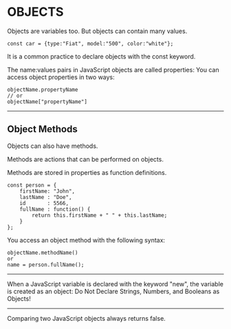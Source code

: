 # OBJECTS
Objects are variables too. But objects can contain many values.

    const car = {type:"Fiat", model:"500", color:"white"};

It is a common practice to declare objects with the const keyword.

The name:values pairs in JavaScript objects are called properties:
You can access object properties in two ways:

    objectName.propertyName
    // or
    objectName["propertyName"]

---

## Object Methods
Objects can also have methods.

Methods are actions that can be performed on objects.

Methods are stored in properties as function definitions.

    const person = {
        firstName: "John",
        lastName : "Doe",
        id       : 5566,
        fullName : function() {
            return this.firstName + " " + this.lastName;
        }
    };

You access an object method with the following syntax:

    objectName.methodName()
    or
    name = person.fullName();

---

When a JavaScript variable is declared with the keyword "new", the variable is created as an object:
Do Not Declare Strings, Numbers, and Booleans as Objects!

---
Comparing two JavaScript objects always returns false.